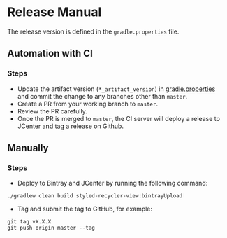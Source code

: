 Release Manual
===

The release version is defined in the `gradle.properties` file.

Automation with CI
---

### Steps
- Update the artifact version (`*_artifact_version`) in [gradle.properties](../gradle.properties) and commit the change to any branches other than `master`.
- Create a PR from your working branch to `master`.
- Review the PR carefully.
- Once the PR is merged to `master`, the CI server will deploy a release to JCenter and tag a release on Github.

Manually
---

### Steps
- Deploy to Bintray and JCenter by running the following command:

```
./gradlew clean build styled-recycler-view:bintrayUpload
```

- Tag and submit the tag to GitHub, for example:

```
git tag vX.X.X
git push origin master --tag

```
